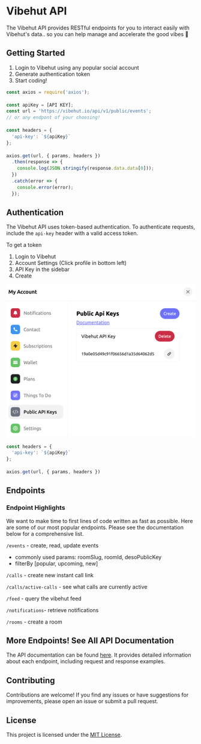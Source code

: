 # Vibehut API

The Vibehut API provides RESTful endpoints for you to interact easily with Vibehut's data.. so you can help manage and accelerate the good vibes 💪

## Getting Started

1. Login to Vibehut using any popular social account
2. Generate authentication token
3. Start coding!

```js
const axios = require('axios');

const apiKey = [API KEY];
const url = 'https://vibehut.io/api/v1/public/events'; 
// or any endpont of your choosing!

const headers = {
  'api-key': `${apiKey}`
};

axios.get(url, { params, headers })
  .then(response => {
    console.log(JSON.stringify(response.data.data[0]));
  })
  .catch(error => {
    console.error(error);
  });
```

## Authentication

The Vibehut API uses token-based authentication. To authenticate requests, include the `api-key` header with a valid access token. 

To get a token 
1. Login to Vibehut
2. Account Settings (Click profile in bottom left)
3. API Key in the sidebar
4. Create

![Account Settings](images/api.png)

```js
const headers = {
  'api-key': `${apiKey}`
};

axios.get(url, { params, headers })
```

## Endpoints

### Endpoint Highlights

We want to make time to first lines of code written as fast as possible. Here are some of our most popular endpoints. Please see the documentation below for a comprehensive list.

`/events` - create, read, update events
- commonly used params: roomSlug, roomId, desoPublicKey
- filterBy [popular, upcoming, new]


`/calls` - create new instant call link

`/calls/active-calls` - see what calls are currently active

`/feed` - query the vibehut feed

`/notifications`- retrieve notifications

`/rooms` - create a room

## More Endpoints! See All API Documentation

The API documentation can be found [here](https://vibehut.notion.site/Vibehut-V1-Api-6f005655867747228cd5fef603f2ca45?pvs=4). It provides detailed information about each endpoint, including request and response examples.


## Contributing

Contributions are welcome! If you find any issues or have suggestions for improvements, please open an issue or submit a pull request.

## License

This project is licensed under the [MIT License](https://opensource.org/licenses/MIT).

